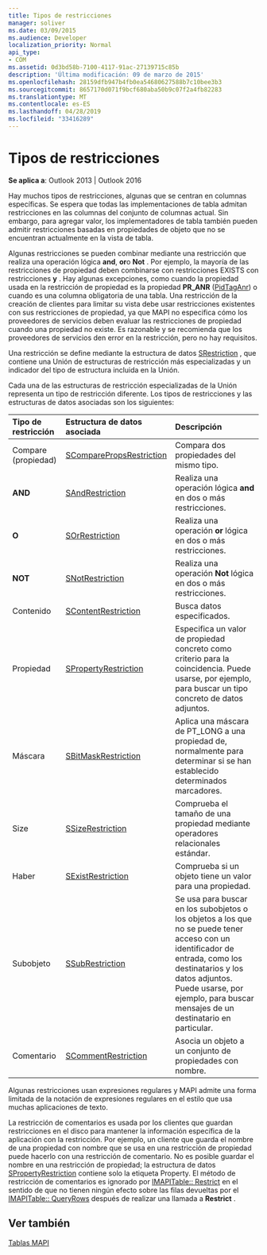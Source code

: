 ```yaml
---
title: Tipos de restricciones
manager: soliver
ms.date: 03/09/2015
ms.audience: Developer
localization_priority: Normal
api_type:
- COM
ms.assetid: 0d3bd58b-7100-4117-91ac-27139715c85b
description: 'Última modificación: 09 de marzo de 2015'
ms.openlocfilehash: 28159dfb947b4fb0ea54680627588b7c10bee3b3
ms.sourcegitcommit: 8657170d071f9bcf680aba50b9c07f2a4fb82283
ms.translationtype: MT
ms.contentlocale: es-ES
ms.lasthandoff: 04/28/2019
ms.locfileid: "33416289"
---
```

# <a name="types-of-restrictions"></a>Tipos de restricciones

  
  
**Se aplica a**: Outlook 2013 | Outlook 2016 
  
Hay muchos tipos de restricciones, algunas que se centran en columnas específicas. Se espera que todas las implementaciones de tabla admitan restricciones en las columnas del conjunto de columnas actual. Sin embargo, para agregar valor, los implementadores de tabla también pueden admitir restricciones basadas en propiedades de objeto que no se encuentran actualmente en la vista de tabla.
  
Algunas restricciones se pueden combinar mediante una restricción que realiza una operación lógica **and**, **or**o **Not** . Por ejemplo, la mayoría de las restricciones de propiedad deben combinarse con restricciones EXISTS con restricciones **y** . Hay algunas excepciones, como cuando la propiedad usada en la restricción de propiedad es la propiedad **PR_ANR** ([PidTagAnr](pidtaganr-canonical-property.md)) o cuando es una columna obligatoria de una tabla. Una restricción de la creación de clientes para limitar su vista debe usar restricciones existentes con sus restricciones de propiedad, ya que MAPI no especifica cómo los proveedores de servicios deben evaluar las restricciones de propiedad cuando una propiedad no existe. Es razonable y se recomienda que los proveedores de servicios den error en la restricción, pero no hay requisitos. 
  
Una restricción se define mediante la estructura de datos [SRestriction](srestriction.md) , que contiene una Unión de estructuras de restricción más especializadas y un indicador del tipo de estructura incluida en la Unión. 
  
Cada una de las estructuras de restricción especializadas de la Unión representa un tipo de restricción diferente. Los tipos de restricciones y las estructuras de datos asociadas son los siguientes:
  
|**Tipo de restricción**|**Estructura de datos asociada**|**Descripción**|
|:-----|:-----|:-----|
|Compare (propiedad)  <br/> |[SComparePropsRestriction](scomparepropsrestriction.md) <br/> |Compara dos propiedades del mismo tipo.  <br/> |
|**AND** <br/> |[SAndRestriction](sandrestriction.md) <br/> |Realiza una operación lógica **and** en dos o más restricciones.  <br/> |
|**O** <br/> |[SOrRestriction](sorrestriction.md) <br/> |Realiza una operación **or** lógica en dos o más restricciones.  <br/> |
|**NOT** <br/> |[SNotRestriction](snotrestriction.md) <br/> |Realiza una operación **Not** lógica en dos o más restricciones.  <br/> |
|Contenido  <br/> |[SContentRestriction](scontentrestriction.md) <br/> |Busca datos especificados.  <br/> |
|Propiedad  <br/> |[SPropertyRestriction](spropertyrestriction.md) <br/> |Especifica un valor de propiedad concreto como criterio para la coincidencia. Puede usarse, por ejemplo, para buscar un tipo concreto de datos adjuntos.  <br/> |
|Máscara  <br/> |[SBitMaskRestriction](sbitmaskrestriction.md) <br/> |Aplica una máscara de PT_LONG a una propiedad de, normalmente para determinar si se han establecido determinados marcadores.  <br/> |
|Size  <br/> |[SSizeRestriction](ssizerestriction.md) <br/> |Comprueba el tamaño de una propiedad mediante operadores relacionales estándar.  <br/> |
|Haber  <br/> |[SExistRestriction](sexistrestriction.md) <br/> |Comprueba si un objeto tiene un valor para una propiedad.  <br/> |
|Subobjeto  <br/> |[SSubRestriction](ssubrestriction.md) <br/> |Se usa para buscar en los subobjetos o los objetos a los que no se puede tener acceso con un identificador de entrada, como los destinatarios y los datos adjuntos. Puede usarse, por ejemplo, para buscar mensajes de un destinatario en particular.  <br/> |
|Comentario  <br/> |[SCommentRestriction](scommentrestriction.md) <br/> |Asocia un objeto a un conjunto de propiedades con nombre.  <br/> |
   
Algunas restricciones usan expresiones regulares y MAPI admite una forma limitada de la notación de expresiones regulares en el estilo que usa muchas aplicaciones de texto.
  
La restricción de comentarios es usada por los clientes que guardan restricciones en el disco para mantener la información específica de la aplicación con la restricción. Por ejemplo, un cliente que guarda el nombre de una propiedad con nombre que se usa en una restricción de propiedad puede hacerlo con una restricción de comentario. No es posible guardar el nombre en una restricción de propiedad; la estructura de datos [SPropertyRestriction](spropertyrestriction.md) contiene solo la etiqueta Property. El método de restricción de comentarios es ignorado por [IMAPITable:: Restrict](imapitable-restrict.md) en el sentido de que no tienen ningún efecto sobre las filas devueltas por el [IMAPITable:: QueryRows](imapitable-queryrows.md) después de realizar una llamada a **Restrict** . 
  
## <a name="see-also"></a>Ver también



[Tablas MAPI](mapi-tables.md)

